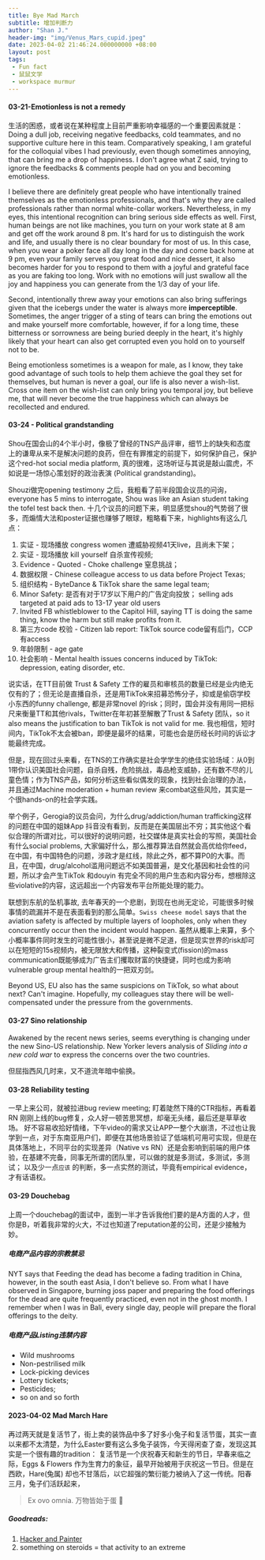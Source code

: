 ```yaml
---
title: Bye Mad March
subtitle: 增加判断力
author: "Shan J."
header-img: "img/Venus_Mars_cupid.jpeg"
date: 2023-04-02 21:46:24.000000000 +08:00
layout: post
tags:
 - Fun fact
 - 鼠鼠文学
 - workspace murmur
---
```


#### 03-21-Emotionless is not a remedy

生活的困惑，或者说在某种程度上目前严重影响幸福感的一个重要因素就是：Doing a dull job, receiving negative feedbacks, cold teammates, and no supportive culture here in this team. Comparatively speaking, I am grateful for the colloquial vibes I had previously, even though sometimes annoying, that can bring me a drop of happiness. I don't agree what Z said, trying to ignore the feedbacks & comments people had on you and becoming emotionless.

I believe there are definitely great people who have intentionally trained themselves as the emotionless professionals, and that's why they are called professionals rather than normal white-collar workers. Nevertheless, in my eyes, this intentional recognition can bring serious side effects as well. First, human beings are not like machines, you turn on your work state at 8 am and get off the work around 8 pm. It's hard for us to distinguish the work and life, and usually there is no clear boundary for most of us. In this case, when you wear a poker face all day long in the day and come back home at 9 pm, even your family serves you great food and nice dessert, it also becomes harder for you to respond to them with a joyful and grateful face as you are faking too long. Work with no emotions will just swallow all the joy and happiness you can generate from the 1/3 day of your life.

Second, intentionally threw away your emotions can also bring sufferings given that the icebergs under the water is always more  **imperceptible**. Sometimes, the anger trigger of a sting of tears can bring the emotions out and make yourself more comfortable, however, if for a long time, these bitterness or sorrowness are being buried deeply in the heart, it's highly likely that your heart can also get corrupted even you hold on to yourself not to be.

Being emotionless sometimes is a weapon for male, as I know, they take good advantage of such tools to help them achieve the goal they set for themselves, but human is never a goal, our life is also never a wish-list. Cross one item on the wish-list can only bring you temporal joy, but believe me, that will never become the true happiness which can always be recollected and endured.

#### 03-24 - Political grandstanding

Shou在国会山的4个半小时，像极了曾经的TNS产品评审，细节上的缺失和态度上的谦卑从来不是解决问题的良药，但在有罪推定的前提下，如何保护自己，保护这个red-hot social media platform, 真的很难，这场听证与其说是敲山震虎，不如说是一场惊心策划好的政治表演 (Political grandstanding)。

Shouzi做完opening testimony 之后，我粗看了前半段国会议员的问询，everyone has 5 mins to interrogate, Shou was like an Asian student taking the tofel test back then. 十几个议员的问题下来，明显感觉shou的气势弱了很多，而煽情大法和poster证据也赚够了眼球，粗略看下来，highlights有这么几点：

1. 实证 - 现场播放 congress women 遭威胁视频41天live，且尚未下架；
2. 实证 - 现场播放 kill yourself 自杀宣传视频;
3. Evidence - Quoted - Choke challenge 窒息挑战；
4. 数据权限 - Chinese colleague access to us data before Project Texas;
5. 组织结构 - ByteDance & TikTok share the same legal team;
6. Minor Safety: 是否有对于17岁以下用户的广告定向投放； selling ads targeted at paid ads to 13-17 year old users
7. Invited FB whistleblower to the Capitol Hill, saying TT is doing the same thing, know the harm but still make profits from it.
8. 第三方code 校验 - Citizen lab report: TikTok source code留有后门，CCP 有access
9. 年龄限制 - age gate
10. 社会影响 - Mental health issues concerns induced by TikTok: depression, eating disorder, etc.

说实话，在TT目前做 Trust & Safety 工作的雇员和审核员的数量已经是业内绝无仅有的了；但无论是直播自杀，还是用TikTok来招募恐怖分子，抑或是偷窃学校小东西的funny challenge, 都是非常novel 的risk；同时，国会并没有用同一把标尺来衡量TT和其他rivals，Twitter在年初甚至解散了Trust & Safety 团队，so it also means the justification to ban TikTok is not valid for me. 我也相信，短时间内，TikTok不太会被ban，即便是最坏的结果，可能也会是历经长时间的诉讼才能最终完成。

但是，现在回过头来看，在TNS的工作确实是社会学学生的绝佳实验场域：从0到1带你认识美国社会问题，自杀自残，危险挑战，毒品枪支威胁，还有数不尽的儿童色情；作为TNS产品，如何分析这些看似偶发的现象，找到社会治理的办法，并且通过Machine moderation + human review 来combat这些风险，其实是一个很hands-on的社会学实践。

举个例子，Gerogia的议员会问，为什么drug/addiction/human trafficking这样的问题在中国的姐妹App 抖音没有看到，反而是在美国层出不穷；其实他这个看似合理的所谓对比，可以很好的说明问题，社交媒体是真实社会的写照，美国社会有什么social problems, 大家偏好什么，那么推荐算法自然就会高优给你feed，在中国，有中国特色的问题，涉政才是红线，除此之外，都不算P0的大事。而且，在中国，drug/alcohol滥用问题远不如美国普遍，是文化基因和社会性的问题，所以才会产生TikTok 和douyin 有完全不同的用户生态和内容分布，想根除这些violative的内容，这远超出一个内容发布平台所能处理的能力。

联想到东航的坠机事故, 去年春天的一个悲剧，到现在也尚无定论，可能很多时候事情的疏漏并不是在表面看到的那么简单。`Swiss cheese model` says that the aviation safety is affected by multiple layers of loopholes, only when they concurrently occur then the incident would happen. 虽然从概率上来算，多个小概率事件同时发生的可能性很小，甚至说是微不足道，但是现实世界的risk却可以在短短的15s视频内，被无限放大和传播，这种裂变式(fission)的mass communication既能够成为广告主们攫取财富的快捷键，同时也成为影响vulnerable group mental health的一把双刃剑。

Beyond US, EU also has the same suspicions on TikTok, so what about next? Can't imagine. Hopefully, my colleagues stay there will be well-compensated under the pressure from the governments.

#### 03-27 Sino relationship

Awakened by the recent news series, seems everything is changing under the new Sino-US relationship. New Yorker levers analysis of *Sliding into a new cold war* to express the concerns over the two countries.

但屈指西风几时来，又不道流年暗中偷换。

#### 03-28 Reliability testing

一早上来公司，就被拉进bug review meeting; 盯着陡然下降的CTR指标，再看着RN 刚刚上线的bug修复，众人好一顿苦思冥想，却毫无头绪，最后还是草草收场。
好不容易收拾好情绪，下午video的需求又让APP一整个大崩溃，不过也让我学到一点，对于东南亚用户们，即便在其他场景验证了低端机可用可实现，但是在具体落地上，不同平台的实现差异（Native vs RN）还是会影响到前端的用户体验，在基建不完备，同事无所谓的团队里，可以做的就是多测试，多测试，多测试； 以及少一点`应该` 的判断，多一点实然的测试，毕竟有empirical evidence，才有话语权。

#### 03-29 Douchebag

上周一个douchebag的面试中，面到一半才告诉我他们要的是A方面的人才，但你是B，听着我非常的火大，不过也知道了reputation差的公司，还是少接触为妙。

##### 电商产品内容的宗教禁忌

NYT says that Feeding the dead has become a fading tradition in China, however, in the south east Asia, I don't believe so. From what I have observed in Singapore, burning joss paper and preparing the food offerings for the dead are quite frequently practiced, even not in the ghost month. I remember when I was in Bali, every single day, people will prepare the floral offerings to the deity.

##### 电商产品Listing违禁内容

* Wild mushrooms
* Non-pestrilised milk
* Lock-picking devices
* Lottery tickets;
* Pesticides;
* so on and so forth


#### 2023-04-02 **Mad March Hare**

再过两天就是复活节了，街上卖的装饰品中多了好多小兔子和复活节蛋，其实一直以来都不太清楚，为什么Easter要有这么多兔子装饰，今天得闲查了查，发现这其实是一个很有趣的tradition：
复活节是一个庆祝春天和新生的节日，早春来临之际，Eggs & Flowers 作为生育力的象征，最早开始被用于庆祝这一节日。但是在西欧，Hare(兔属) 却也不甘落后，以它超强的繁衍能力被纳入了这一传统。阳春三月，兔子们活跃起来，
> Ex ovo omnia. 万物皆始于蛋 🥚

##### Goodreads:

1. [Hacker and Painter](http://www.paulgraham.com/hp.html)
2. something on steroids  = that activity to an extreme

